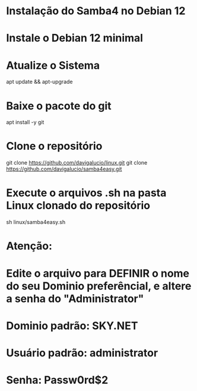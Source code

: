 # Instalação do Samba4 no Debian 12
# Instale o Debian 12 minimal
# Atualize o Sistema

apt update && apt-upgrade

# Baixe o pacote do git

apt install -y git

# Clone o repositório

git clone https://github.com/davigalucio/linux.git
git clone https://github.com/davigalucio/samba4easy.git

# Execute o arquivos .sh na pasta Linux clonado do repositório

 sh linux/samba4easy.sh

# Atenção:
# Edite o arquivo para DEFINIR o nome do seu Dominio preferêncial, e altere a senha do "Administrator"
# Dominio padrão: SKY.NET
# Usuário padrão: administrator
# Senha: Passw0rd$2
